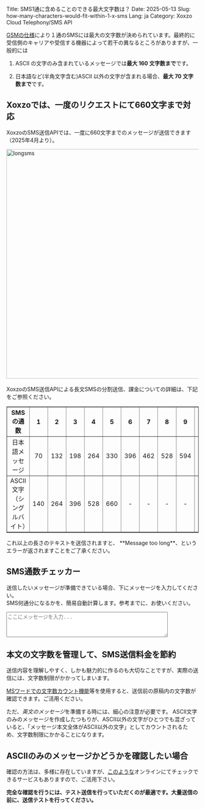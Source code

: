 Title: SMS1通に含めることのできる最大文字数は？
Date: 2025-05-13
Slug: how-many-characters-would-fit-within-1-x-sms
Lang: ja
Category: Xoxzo Cloud Telephony/SMS API


[GSMの仕様](https://ja.wikipedia.org/wiki/%E3%82%B7%E3%83%A7%E3%83%BC%E3%83%88%E3%83%A1%E3%83%83%E3%82%BB%E3%83%BC%E3%82%B8%E3%82%B5%E3%83%BC%E3%83%93%E3%82%B9)により１通のSMSには最大の文字数が決められています。最終的に受信側のキャリアや受信する機器によって若干の異なるところがありますが、一般的には

1. ASCII の文字のみ含まれているメッセージでは**最大 160 文字数まで**です。

2. 日本語など(半角文字含む)ASCII 以外の文字が含まれる場合、**最大 70 文字数まで**です。

## Xoxzoでは、一度のリクエストにて660文字まで対応
XoxzoのSMS送信APIでは、一度に660文字までのメッセージが送信できます（2025年4月より）。<br>

<img src="/images/longsms-ja.png" alt="longsms" width="600px"><br>
<br>
XoxzoのSMS送信APIによる長文SMSの分割送信、課金についての詳細は、下記をご参照ください。
</br>

<table border="1" cellspacing="1" cellpadding="7" style="text-align:center" style="border-collapse:collapse">
  <tr>
    <th>SMSの通数</th>
    <th>1</th>
    <th>2</th>
    <th>3</th>
    <th>4</th>
    <th>5</th>
    <th>6</th>
    <th>7</th>
    <th>8</th>
    <th>9</th>
    <th>10</th>
  </tr>
  <tr>
    <td>日本語メッセージ</td>
    <td>70</td>
    <td>132</td>
    <td>198</td>
    <td>264</td>
    <td>330</td>
    <td>396</td>
    <td>462</td>
    <td>528</td>
    <td>594</td>
    <td>660</td>
  </tr>
  <tr>
    <td>ASCII文字<br>（シングルバイト）</td>
    <td>140</td>
    <td>264</td>
    <td>396</td>
    <td>528</td>
    <td>660</td>
    <td>-</td>
    <td>-</td>
    <td>-</td>
    <td>-</td>
    <td>-</td>
  </tr>
</table>
これ以上の長さのテキストを送信されますと、 **Message too long**、というエラーが返されますことをご了承ください。

## SMS通数チェッカー

送信したいメッセージが準備できている場合、下にメッセージを入力してください。<br>
SMS何通分になるかを、簡易自動計算します。参考までに、お使いください。
<textarea id="smsInput" rows="4" cols="50" placeholder="ここにメッセージを入力..." oninput="calculateSMS()" width="600"></textarea>

<p id="smsResult" style="font-weight:bold; margin-top:10px;"></p>

<script>
  function calculateSMS() {
    const input = document.getElementById('smsInput').value;
    const result = document.getElementById('smsResult');

    const isASCII = /^[\x00-\x7F]*$/.test(input); // ASCIIだけかを判定
    const length = input.length;

    if (length === 0) {
      result.innerText = '';
      return;
    }

    if (isASCII) {
      if (length <= 140) result.innerText = `ASCIIの文字数 ${length} 文字を検出しました。SMSは 1 通で送信されます。`;
      else if (length <= 264) result.innerText = `ASCIIの文字数 ${length} 文字を検出しました。SMSは 2 通で送信されます。`;
      else if (length <= 396) result.innerText = `ASCIIの文字数 ${length} 文字を検出しました。SMSは 3 通で送信されます。`;
      else if (length <= 528) result.innerText = `ASCIIの文字数 ${length} 文字を検出しました。SMSは 4 通で送信されます。`;
      else if (length <= 660) result.innerText = `ASCIIの文字数 ${length} 文字を検出しました。SMSは 5 通で送信されます。`;
      else result.innerText = `SMSの文字数上限を超えています（ASCIIは最大660文字まで）`;
    } else {
      if (length <= 70) result.innerText = `日本語の文字数 ${length} 文字を検出しました。SMSは 1 通で送信されます。）`;
      else if (length <= 132) result.innerText = `日本語の文字数 ${length} 文字を検出しました。SMSは 2 通で送信されます。`;
      else if (length <= 198) result.innerText = `日本語の文字数 ${length} 文字を検出しました。SMSは 3 通で送信されます。`;
      else if (length <= 264) result.innerText = `日本語の文字数 ${length} 文字を検出しました。SMSは 4 通で送信されます。）`;
      else if (length <= 330) result.innerText = `日本語の文字数 ${length} 文字を検出しました。SMSは 5 通で送信されます。`;
      else if (length <= 396) result.innerText = `日本語の文字数 ${length} 文字を検出しました。SMSは 6 通で送信されます。`;
      else if (length <= 462) result.innerText = `日本語の文字数 ${length} 文字を検出しました。SMSは 7 通で送信されます。`;
      else if (length <= 528) result.innerText = `日本語の文字数 ${length} 文字を検出しました。SMSは 8 通で送信されます。`;
      else if (length <= 594) result.innerText = `日本語の文字数 ${length} 文字を検出しました。SMSは 9 通で送信されます。`;
      else if (length <= 660) result.innerText = `日本語の文字数 ${length} 文字を検出しました。SMSは 10 通で送信されます。`;
      else result.innerText = `SMSの文字数上限を超えています（日本語は最大660文字まで）`;
    }
  }
</script>


## 本文の文字数を管理して、SMS送信料金を節約
送信内容を理解しやすく、しかも魅力的に作るのも大切なことですが、実際の送信には、文字数制限がかかってしまいます。

[MSワードでの文字数カウント機能](https://support.office.com/ja-jp/article/word-for-mac-%E3%81%A7%E6%96%87%E5%AD%97%E6%95%B0-%E3%81%8A%E3%82%88%E3%81%B3%E9%96%A2%E9%80%A3%E3%81%99%E3%82%8B%E6%83%85%E5%A0%B1-%E3%82%92%E8%A1%A8%E7%A4%BA%E3%81%99%E3%82%8B-441b6035-17fc-46df-9f6d-9174bd5c3bf1)等を使用すると、送信前の原稿内の文字数が確認できます。ご活用ください。

ただ、*英文のメッセージ*を準備する時には、細心の注意が必要です。
ASCII文字のみのメッセージを作成したつもりが、ASCII以外の文字がひとつでも混ざっていると、「メッセージ本文全体がASCII以外の文字」としてカウントされるため、文字数制限にかかることになります。

## ASCIIのみのメッセージかどうかを確認したい場合
確認の方法は、多様に存在していますが、[このような](https://pteo.paranoiaworks.mobi/diacriticsremover/)オンラインにてチェックできるサービスもありますので、ご活用下さい。

**完全な確認を行うには、テスト送信を行っていただくのが最適です。大量送信の前に、送信テストを行ってください。**

